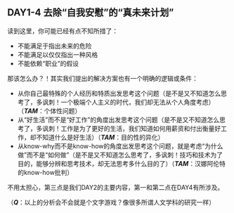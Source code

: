 ## **DAY1-4 去除“自我安慰”的“真未来计划”**

读到这里，你可能已经有点不知所措了：

* 不能满足于指出未来的危险
* 不能满足以仅仅指出一种风格
* 不能依赖“职业”的假设

那该怎么办？！其实我们提出的解决方案也有一个明确的逻辑或条件：

* 从你自己最特殊的个人经历和特质出发思考这个问题（是不是又不知道怎么思考了，多讽刺！一个极端个人主义的时代，我们却无法从个人角度考虑）（**_TAM_**：个体性问题）
* 从“好生活”而不是“好工作”的角度出发思考这个问题（是不是又不知道怎么思考了，多讽刺！工作是为了更好的生活，我们知道如何用薪资和付出衡量好工作，却不知道什么是好生活）（**_TAM_**：目的性的异化）
* 从know-why而不是know-how的角度出发思考这个问题，就是考虑“为什么做”而不是“如何做”（是不是又不知道怎么思考了，多讽刺！技巧和技术为了目的，能够分辨和思考技术，却无法思考多什么目的了）（**_TAM_**：汉娜阿伦特的know-how批判）

不用太担心，第三点是我们DAY2的主要内容，第一和第二点在DAY4有所涉及。

（**_Q_**：以上的分析会不会就是个文字游戏？像很多所谓人文学科的研究一样）

